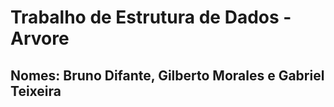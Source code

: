 # Trabalho de Estrutura de Dados - Arvore
## Nomes: Bruno Difante, Gilberto Morales e Gabriel Teixeira

